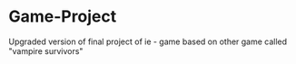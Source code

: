 # Game-Project
Upgraded version of final project of ie - game based on other game called "vampire survivors"
